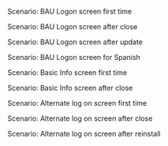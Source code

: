 Scenario: BAU Logon screen first time

Scenario: BAU Logon screen after close

Scenario: BAU Logon screen after update

Scenario: BAU Logon screen for Spanish

Scenario: Basic Info screen first time

Scenario: Basic Info screen after close

Scenario: Alternate log on screen first time

Scenario: Alternate log on screen after close

Scenario: Alternate log on screen after reinstall